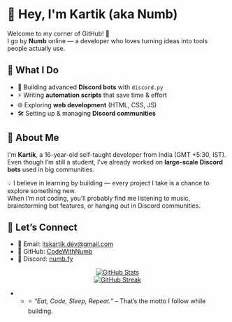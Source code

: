 # 👋 Hey, I'm Kartik (aka Numb)

Welcome to my corner of GitHub! 🚀  
I go by **Numb** online — a developer who loves turning ideas into tools people actually use.

## 🔹 What I Do
- 🤖 Building advanced **Discord bots** with `discord.py`  
- ⚡ Writing **automation scripts** that save time & effort  
- 🌐 Exploring **web development** (HTML, CSS, JS)  
- 🛠️ Setting up & managing **Discord communities**  

## 🔹 About Me
I'm **Kartik**, a 16-year-old self-taught developer from India (GMT +5:30, IST).  
Even though I’m still a student, I’ve already worked on **large-scale Discord bots** used in big communities.  

💡 I believe in learning by building — every project I take is a chance to explore something new.  
When I’m not coding, you’ll probably find me listening to music, brainstorming bot features, or hanging out in Discord communities.

## 🔹 Let’s Connect
- 📧 Email: [itskartik.dev@gmail.com](mailto:itskartik.dev@gmail.com)  
- 🐙 GitHub: [CodeWithNumb](https://github.com/CodeWithNumb)  
- 💬 Discord: [numb.fy](https://discord.com/users/1020693089851027457)   

<div align="center">
  <a href="https://github.com/CodeWithNumb">
    <img src="https://github-readme-stats.vercel.app/api?username=CodeWithNumb&show_icons=true&theme=tokyonight" alt="GitHub Stats" />
  </a>
  <br>
  <a href="https://github.com/CodeWithNumb">
    <img src="https://github-readme-streak-stats.herokuapp.com/?user=CodeWithNumb&theme=tokyonight" alt="GitHub Streak" />
  </a>
</div>

                 
- - ⭐ *“Eat, Code, Sleep, Repeat.”* – That’s the motto I follow while building.

